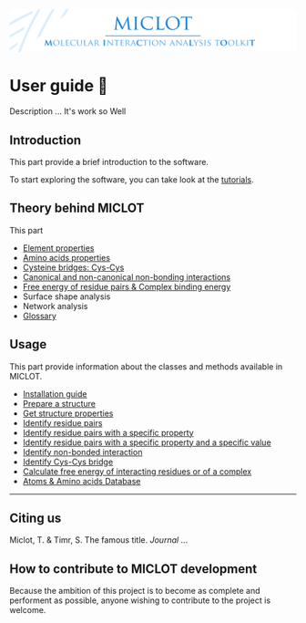 <img src="../__banner.png" alt="banner" class="center">

# User guide :notebook_with_decorative_cover:

Description ... It's work so Well

## Introduction
This part provide a brief introduction to the software.

To start exploring the software, you can take look at the [tutorials](../Tutorial/Tutorials.md).

## Theory behind MICLOT
This part

- [Element properties](__element_properties.md)
- [Amino acids properties](__amino_acids_properties.md)
- [Cysteine bridges: Cys-Cys](__CysCys_bridges.md)
- [Canonical and non-canonical non-bonding interactions](__nonbonding_interactions.md)
- [Free energy of residue pairs & Complex binding energy](__free_energy.md)
- Surface shape analysis
- Network analysis
- [Glossary](__glossary.md)

## Usage
This part provide information about the classes and methods available in MICLOT.

- [Installation guide](__installation.md)
- [Prepare a structure](__usage_prepare_structure.md)
- [Get structure properties](__usage_get_structure_properties.md)
- [Identify residue pairs](__usage_identify_residue_pairs.md)
- [Identify residue pairs with a specific property](__usage_identify_residue_pairs_with_property.md)
- [Identify residue pairs with a specific property and a specific value](__usage_identify_residue_pairs_with_property_and_value.md)
- [Identify non-bonded interaction](__usage_identify_nonbonded_interactions.md)
- [Identify Cys-Cys bridge](__usage_identify_CysCys_bridges.md)
- [Calculate free energy of interacting residues or of a complex](__usage_calculate_free_energy.md)
- [Atoms & Amino acids Database](__usage_database.md)

* * *
## Citing us
Miclot, T. & Timr, S. The famous title. *Journal* ... 


## How to contribute to MICLOT development
Because the ambition of this project is to become as complete and performent as possible, anyone wishing to contribute to the project is welcome.
